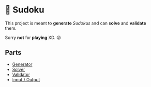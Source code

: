 # :crossed_flags: Sudoku
This project is meant to **generate** *Sudokus* and can **solve** and **validate** them.

Sorry **not** for **playing** XD. :stuck_out_tongue_closed_eyes:

## Parts
- [Generator](#generator)  
- [Solver](#solver)
- [Validator](#validator)
- [Input / Output](#inpuntoutput)
